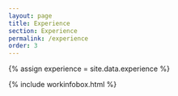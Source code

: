 ```yaml
---
layout: page
title: Experience
section: Experience
permalink: /experience
order: 3
---
```


{% assign experience = site.data.experience %}
<div>
    {% include workinfobox.html %}
</div>